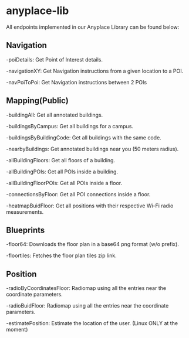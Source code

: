 # anyplace-lib

All endpoints implemented in our Anyplace Library can be found below:

Navigation
----------
-poiDetails: Get Point of Interest details.

-navigationXY: Get Navigation instructions from a given	location to a POI.

-navPoiToPoi: Get Navigation instructions between 2	POIs

Mapping(Public)
---------------
-buildingAll: Get all annotated buildings.

-buildingsByCampus: Get all buildings for a campus.

-buildingsByBuildingCode: Get all buildings with the same code.

-nearbyBuildings: Get annotated buildings near you (50 meters radius).

-allBuildingFloors: Get all floors of a building.

-allBuildingPOIs: Get all POIs inside a building.

-allBuildingFloorPOIs: Get all POIs inside a floor.

-connectionsByFloor: Get all POI connections inside a floor.

-heatmapBuidFloor: Get all positions with their respective Wi-Fi radio measurements.

Blueprints
----------
-floor64: Downloads the floor plan in a base64 png format (w/o prefix).

-floortiles: Fetches the floor plan tiles zip link.

Position
--------
-radioByCoordinatesFloor: Radiomap using all the entries near the coordinate parameters.

-radioBuidFloor: Radiomap using all the entries near the coordinate parameters.

-estimatePosition: Estimate the location of the user. (Linux ONLY at the moment)
